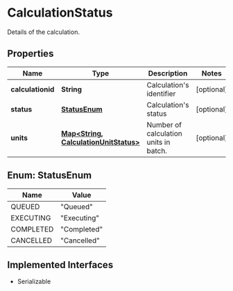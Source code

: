 

# CalculationStatus

Details of the calculation.

## Properties

Name | Type | Description | Notes
------------ | ------------- | ------------- | -------------
**calculationid** | **String** | Calculation&#39;s identifier |  [optional]
**status** | [**StatusEnum**](#StatusEnum) | Calculation&#39;s status |  [optional]
**units** | [**Map&lt;String, CalculationUnitStatus&gt;**](CalculationUnitStatus.md) | Number of calculation units in batch. |  [optional]



## Enum: StatusEnum

Name | Value
---- | -----
QUEUED | &quot;Queued&quot;
EXECUTING | &quot;Executing&quot;
COMPLETED | &quot;Completed&quot;
CANCELLED | &quot;Cancelled&quot;


## Implemented Interfaces

* Serializable


